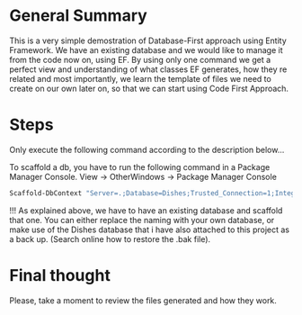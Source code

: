 

# General Summary

This is a very simple demostration of Database-First approach using Entity Framework.
We have an existing database and we would like to manage it from the code now on, using EF.
By using only one command we get a perfect view and understanding of what classes EF generates, 
how they re related and most importantly, we learn the template of files we need to create
on our own later on, so that we can start using Code First Approach.

# Steps
Only execute the following command according to the description below...

To scaffold a db, you have to run the following command in a Package Manager Console.
View -> OtherWindows -> Package Manager Console
```bash
Scaffold-DbContext "Server=.;Database=Dishes;Trusted_Connection=1;Integrated Security=true" Microsoft.EntityFrameworkCore.SqlServer -OutputDir Models -Context DishContext
```

!!! As explained above, we have to have an existing database and scaffold that one.
You can either replace the naming with your own database, or make use of the Dishes database that i have also attached to this project
as a back up. (Search online how to restore the .bak file).

# Final thought
Please, take a moment to review the files generated and how they work.
